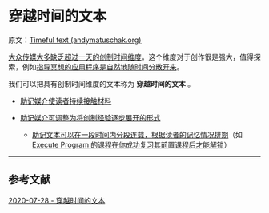 # 穿越时间的文本

原文：[Timeful text (andymatuschak.org)](https://notes.andymatuschak.org/z73hGbYFm7bjV3yYwK29MvbBZEcwK6kWyduqV)

[大众传媒大多缺乏超过一天的创制时间维度](https://notes.andymatuschak.org/z7JZswHPm99BbpTnb7NcP9Rnp8Bs6jsM3zjdv)。这个维度对于创作很是强大，值得探索，例如[指导冥想的应用程序是自然地随时间分散开来](https://notes.andymatuschak.org/zNmmWtrg5j47Z1CCCSVn7GQhbMf4d3oYj6G)。

我们可以把具有创制时间维度的文本称为 **穿越时间的文本** 。

- [助记媒介使读者持续接触材料](https://notes.andymatuschak.org/z7tjqSxGsJ53tXsGkRpchsECWcMsW3sFUw86U)

- [助记媒介可调整为将创制经验逐步展开的形式](https://notes.andymatuschak.org/zvzwYeFU3Au4Ya2uVh2k3BUu8udZB7NSrAdL)

  - [助记文本可以在一段时间内分段连载，根据读者的记忆情况排期](https://notes.andymatuschak.org/zDuEHAJkdvoRuBDxZ6rxcSw9oHTxexywRVt3)（如[Execute Program 的课程在你成功复习其前置课程后才能解锁](https://notes.andymatuschak.org/z43GdwxNzaXGvNs7Hdd57UD9KauMxRGbH45r8)）

------

## 参考文献

[2020-07-28 - 穿越时间的文本](https://notes.andymatuschak.org/z7sgmonRR3uibGYusWYnVpGFRdQYrk65Wsuzn)